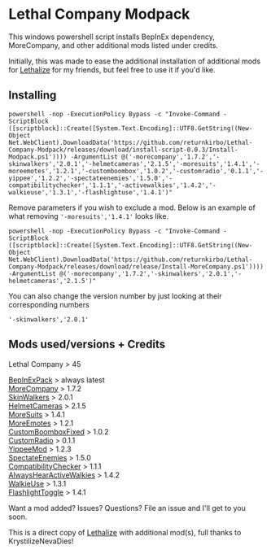 # Lethal Company Modpack

This windows powershell script installs BepInEx dependency, MoreCompany, and other additional mods listed under credits.

Initially, this was made to ease the additional installation of additional mods for [Lethalize](https://github.com/KrystilizeNevaDies/Lethalize) for my friends, but feel free to use it if you'd like.

## Installing

```
powershell -nop -ExecutionPolicy Bypass -c "Invoke-Command -ScriptBlock ([scriptblock]::Create([System.Text.Encoding]::UTF8.GetString((New-Object Net.WebClient).DownloadData('https://github.com/returnkirbo/Lethal-Company-Modpack/releases/download/install-script-0.0.3/Install-Modpack.ps1')))) -ArgumentList @('-morecompany','1.7.2','-skinwalkers','2.0.1','-helmetcameras','2.1.5','-moresuits','1.4.1','-moreemotes','1.2.1','-customboombox','1.0.2','-customradio','0.1.1','-yippee','1.2.2','-spectateenemies','1.5.0','-compatibilitychecker','1.1.1','-activewalkies','1.4.2','-walkieuse','1.3.1','-flashlightuse','1.4.1')" 
```

Remove parameters if you wish to exclude a mod. Below is an example of what removing ``'-moresuits','1.4.1'`` looks like.

``
powershell -nop -ExecutionPolicy Bypass -c "Invoke-Command -ScriptBlock ([scriptblock]::Create([System.Text.Encoding]::UTF8.GetString((New-Object Net.WebClient).DownloadData('https://github.com/returnkirbo/Lethal-Company-Modpack/releases/download/release/Install-MoreCompany.ps1')))) -ArgumentList @('-morecompany','1.7.2','-skinwalkers','2.0.1','-helmetcameras','2.1.5')"
``

You can also change the version number by just looking at their corresponding numbers

``'-skinwalkers','2.0.1'``
                  
## Mods used/versions + Credits

Lethal Company > 45

[BepInExPack](https://thunderstore.io/c/lethal-company/p/BepInEx/BepInExPack/) > always latest
<br>[MoreCompany](https://thunderstore.io/c/lethal-company/p/notnotnotswipez/MoreCompany/) > 1.7.2
<br>[SkinWalkers](https://thunderstore.io/c/lethal-company/p/RugbugRedfern/Skinwalkers/) > 2.0.1
<br>[HelmetCameras](https://thunderstore.io/c/lethal-company/p/RickArg/Helmet_Cameras/) > 2.1.5
<br>[MoreSuits](https://thunderstore.io/c/lethal-company/p/x753/More_Suits/) > 1.4.1
<br>[MoreEmotes](https://thunderstore.io/c/lethal-company/p/Sligili/More_Emotes/) > 1.2.1
<br>[CustomBoomboxFixed](https://thunderstore.io/c/lethal-company/p/rafl/CustomBoomboxMusicFixed/) > 1.0.2
<br>[CustomRadio](https://thunderstore.io/c/lethal-company/p/zerouni/CustomRadio/) > 0.1.1
<br>[YippeeMod](https://thunderstore.io/c/lethal-company/p/sunnobunno/YippeeMod/) > 1.2.3
<br>[SpectateEnemies](https://thunderstore.io/c/lethal-company/p/AllToasters/SpectateEnemies/) > 1.5.0
<br>[CompatibilityChecker](https://thunderstore.io/c/lethal-company/p/Ryokune/CompatibilityChecker/) > 1.1.1
<br>[AlwaysHearActiveWalkies](https://thunderstore.io/c/lethal-company/p/Suskitech/AlwaysHearActiveWalkies/) > 1.4.2
<br>[WalkieUse](https://thunderstore.io/c/lethal-company/p/Renegades/WalkieUse/) > 1.3.1
<br>[FlashlightToggle](https://thunderstore.io/c/lethal-company/p/Renegades/FlashlightToggle/) > 1.4.1

Want a mod added? Issues? Questions? File an issue and I'll get to you soon.

This is a direct copy of [Lethalize](https://github.com/KrystilizeNevaDies/Lethalize) with additional mod(s), full thanks to KrystilizeNevaDies!
